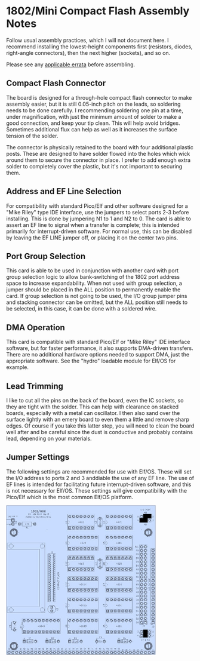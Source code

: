 # 1802/Mini Compact Flash Assembly Notes

Follow usual assembly practices, which I will not document here. I recommend installing the lowest-height components first (resistors, diodes, right-angle connectors), then the next higher (sockets), and so on.

Please see any [applicable errata](https://github.com/dmadole/1802-Mini-Compact-Flash/tree/main/notes) before assembling.

## Compact Flash Connector

The board is designed for a through-hole compact flash connector to make assembly easier, but it is still 0.05-inch pitch on the leads, so soldering needs to be done carefully. I recommending soldering one pin at a time, under magnification, with just the minimum amount of solder to make a good connection, and keep your tip clean. This will help avoid bridges. Sometimes additional flux can help as well as it increases the surface tension of the solder.

The connector is physically retained to the board with four additional plastic posts. These are designed to have solder flowed into the holes which wick around them to secure the connector in place. I prefer to add enough extra solder to completely cover the plastic, but it's not important to securing them.

## Address and EF Line Selection

For compatibility with standard Pico/Elf and other software designed for a "Mike Riley" type IDE interface, use the jumpers to select ports 2-3 before installing. This is done by jumpering N1 to 1 and N2 to 0. The card is able to assert an EF line to signal when a transfer is complete; this is intended primarily for interrupt-driven software. For normal use, this can be disabled by leaving the EF LINE jumper off, or placing it on the center two pins.

## Port Group Selection

This card is able to be used in conjunction with another card with port group selection logic to allow bank-switching of the 1802 port address space to increase expandability. When not used with group selection, a jumper should be placed in the ALL position to permanently enable the card. If group selection is not going to be used, the I/O group jumper pins and stacking connector can be omitted, but the ALL position still needs to be selected, in this case, it can be done with a soldered wire.

## DMA Operation

This card is compatible with standard Pico/Elf or "Mike Riley" IDE interface software, but for faster performance, it also supports DMA-driven transfers. There are no additional hardware options needed to support DMA, just the appropriate software. See the "hydro" loadable module for Elf/OS for example.

## Lead Trimming

I like to cut all the pins on the back of the board, even the IC sockets, so they are tight with the solder. This can help with clearance on stacked boards, especially with a metal can oscillator. I then also sand over the surface lightly with an emery board to even them a little and remove sharp edges. Of course if you take this latter step, you will need to clean the board well after and be careful since the dust is conductive and probably contains lead, depending on your materials.

## Jumper Settings

The following settings are recommended for use with Elf/OS. These will set the I/O address to ports 2 and 3 anddiable the use of any EF line. The use of EF lines is intended for facilitating future interrupt-driven software, and this is not necessary for Elf/OS. These settings will give compatibility with the Pico/Elf which is the most common Elf/OS platform.

![1802/Mini Compact Flash Jumpers](https://github.com/dmadole/1802-Mini-Compact-Flash/blob/main/photos/1802-mini-compact-flash-jumpers-elfos.jpg)
